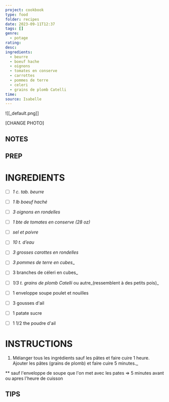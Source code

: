 ```yaml
---
project: cookbook
type: food
folder: recipes
date: 2023-09-11T12:37
tags: []
genre:
  - potage
rating: 
desc: 
ingredients:
  - beurre
  - boeuf hache
  - oignons
  - tomates en conserve
  - carrottes
  - pommes de terre
  - celeri
  - grains de plomb Catelli
time: 
source: Isabelle
---
```


![[_default.png]]

[CHANGE PHOTO]


## NOTES




## PREP


# INGREDIENTS

- [ ] _1 c. tab. beurre_
- [ ] _1 lb boeuf haché_
- [ ] _3 oignons en rondelles_
- [ ] _1 bte de tomates en conserve (28 oz)_
- [ ] _sel et poivre_
- [ ] _10 t. d’eau_
- [ ] _3 grosses carottes en rondelles_
- [ ] _3 pommes de terre en cubes__
- [ ] 3 branches de céleri en cubes_
- [ ] _1/3 t. grains de plomb Catelli_ ou autre_(ressemblent à des petits pois)_
- [ ] 1 enveloppe soupe poulet et nouilles
- [ ] 3 gousses d'ail
- [ ] 1 patate sucre
- [ ] 1 1/2 the poudre d'ail


# INSTRUCTIONS

1. Mélanger tous les ingrédients sauf les pâtes et faire cuire 1 heure. Ajouter les pâtes (grains de plomb) et faire cuire 5 minutes._

** sauf l'enveloppe de soupe que l'on met avec les pates => 5 minutes avant ou apres l'heure de cuisson

## TIPS



